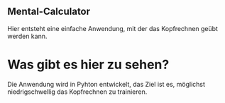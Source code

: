 ## Mental-Calculator
Hier entsteht eine einfache Anwendung, mit der das Kopfrechnen geübt werden kann.

# Was gibt es hier zu sehen?
Die Anwendung wird in Pyhton entwickelt, das Ziel ist es, möglichst niedrigschwellig das Kopfrechnen zu trainieren.
